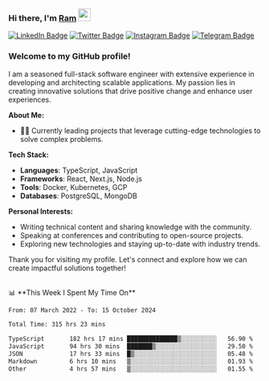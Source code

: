 ### Hi there, I'm <a href="#" target="_blank">Ram</a> <img src="https://media.giphy.com/media/hvRJCLFzcasrR4ia7z/giphy.gif" width="25" height="25">

[![LinkedIn Badge](https://img.shields.io/badge/-LinkedIn-0e76a8?style=flat-square&logo=Linkedin&logoColor=white)](https://www.linkedin.com/in/ramdevengineer/)
[![Twitter Badge](https://img.shields.io/badge/-Twitter-00acee?style=flat-square&logo=Twitter&logoColor=white)](https://twitter.com/ramthenmala)
[![Instagram Badge](https://img.shields.io/badge/-Instagram-e4405f?style=flat-square&logo=Instagram&logoColor=white)](https://instagram.com/ramthenmala/)
[![Telegram Badge](https://img.shields.io/badge/-Telegram-0088cc?style=flat-square&logo=Telegram&logoColor=white)](https://t.me/ramthenmala)

### Welcome to my GitHub profile!

I am a seasoned full-stack software engineer with extensive experience in developing and architecting scalable applications. My passion lies in creating innovative solutions that drive positive change and enhance user experiences.

**About Me:**

- 👨‍💻 Currently leading projects that leverage cutting-edge technologies to solve complex problems.

**Tech Stack:**

- **Languages**: TypeScript, JavaScript
- **Frameworks**: React, Next.js, Node.js
- **Tools**: Docker, Kubernetes, GCP
- **Databases**: PostgreSQL, MongoDB

**Personal Interests:**

- Writing technical content and sharing knowledge with the community.
- Speaking at conferences and contributing to open-source projects.
- Exploring new technologies and staying up-to-date with industry trends.

Thank you for visiting my profile. Let's connect and explore how we can create impactful solutions together!

</br>
📊 **This Week I Spent My Time On** 
<!--START_SECTION:waka-->

```txt
From: 07 March 2022 - To: 15 October 2024

Total Time: 315 hrs 23 mins

TypeScript       182 hrs 17 mins ██████████████▒░░░░░░░░░░   56.90 %
JavaScript       94 hrs 30 mins  ███████▒░░░░░░░░░░░░░░░░░   29.50 %
JSON             17 hrs 33 mins  █▒░░░░░░░░░░░░░░░░░░░░░░░   05.48 %
Markdown         6 hrs 10 mins   ▒░░░░░░░░░░░░░░░░░░░░░░░░   01.93 %
Other            4 hrs 57 mins   ▒░░░░░░░░░░░░░░░░░░░░░░░░   01.55 %
```

<!--END_SECTION:waka-->


